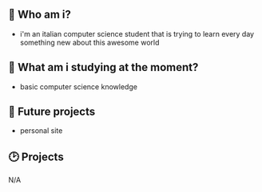 





## 📑 Who am i?
- i'm an italian computer science student that is trying to learn every day something new about this awesome world
## 📗 What am i studying at the moment?
- basic computer science knowledge
## 📝 Future projects
- personal site
## 🕑 Projects
N/A


